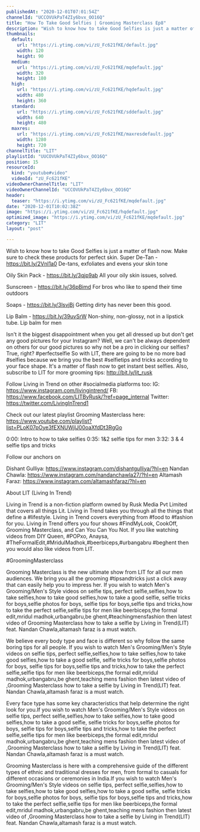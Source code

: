 ```yaml
---
publishedAt: "2020-12-01T07:01:54Z"
channelId: "UCCOVUkPaT4ZIy6bvx_OO16Q"
title: "How To Take Good Selfies | Grooming Masterclass Ep8"
description: "Wish to know how to take Good Selfies is just a matter of flash now. Make sure to check these products for perfect skin.\nSuper De-Tan - https://bit.ly/2VnI1a0\nDe-tans, exfoliates and evens your skin tone\n\nOily Skin Pack - https://bit.ly/3qjp9ab\nAll your oily skin issues, solved. \n\nSunscreen - https://bit.ly/36pBimd\nFor bros who like to spend their time outdoors \n\nSoaps - https://bit.ly/3lsvjBj\nGetting dirty has never been this good. \n\nLip Balm - https://bit.ly/39uvSrW\nNon-shiny, non-glossy, not in a lipstick tube. Lip balm for men\n\n Isn't it the biggest disappointment when you get all dressed up but don't get any good pictures for your Instagram? Well, we can't be always dependent on others for our good pictures so why not be a pro in clicking our selfies? True, right? #perfectselfie\nSo with LIT, there are going to be no more bad #selfies because we bring you the best #selfietips and tricks according to your face shape. It's a matter of flash now to get instant best selfies. Also, subscribe to LIT for more grooming tips: http://bit.ly/lit_rusk\n\nFollow Living in Trend on other #socialmedia platforms too:\nIG: https://www.instagram.com/livingintrend/\nFB: https://www.facebook.com/LITByRusk/?ref=page_internal \nTwitter: https://twitter.com/LivingInTrend1\n\nCheck out our latest playlist Grooming Masterclass here: https://www.youtube.com/playlist?list=PLoK07pOye3fEXNUWjlJ00oaXfdDt3RgGo\n\n0:00: Intro to how to take selfies\n0:35: 1&2 selfie tips for men\n3:32: 3 & 4 selfie tips and tricks\n\nFollow our anchors on\n\nDishant Gulliya: https://www.instagram.com/dishantgulliya/?hl=en\nNandan Chawla: https://www.instagram.com/nandanchawla27/?hl=en\nAltamash Faraz: https://www.instagram.com/altamashfaraz/?hl=en\n\nAbout LIT (Living In Trend)\n\nLiving in Trend is a non-fiction platform owned by Rusk Media Pvt Limited that covers all things Lit. Living in Trend takes you through all the things that define a #lifestyle. Living in Trend covers everything from #food to #fashion for you. Living in Trend offers you four shows #FindMyLook, CookOff, Grooming Masterclass, and Can You Can You Not. If you like watching videos from DIY Queen, #POPxo, Anaysa, #TheFormalEdit,#MridulMadhok,#beerbiceps,#urbangabru #beghent then you would also like videos from LIT. \n\n#GroomingMasterclass\n\nGrooming Masterclass is the new ultimate show from LIT for all our men audiences. We bring you all the grooming #tipsandtricks just a click away that can easily help you to impress her. If you wish to watch Men's Grooming/Men's Style videos on selfie tips, perfect selfie,selfies,how to take selfies,how to take good selfies,how to take a good selfie, selfie tricks for boys,selfie photos for boys, selfie tips for boys,selfie tips and tricks,how to take the perfect selfie,selfie tips for men like beerbiceps,the formal edit,mridul madhok,urbangabru,be ghent,#teachingmensfashion then latest video of Grooming Masterclass how to take a selfie by Living in Trend(LIT) feat. Nandan Chawla,altamash faraz is a must watch.\n\n\nWe believe every body type and face is different so why follow the same boring tips for all people. If you wish to watch Men's Grooming/Men's Style videos on selfie tips, perfect selfie,selfies,how to take selfies,how to take good selfies,how to take a good selfie, selfie tricks for boys,selfie photos for boys, selfie tips for boys,selfie tips and tricks,how to take the perfect selfie,selfie tips for men like beerbiceps,the formal edit,mridul madhok,urbangabru,be ghent,teaching mens fashion then latest video of ,Grooming Masterclass how to take a selfie by Living in Trend(LIT) feat. Nandan Chawla,altamash faraz is a must watch.\n\n\nEvery face type has some key characteristics that help determine the right look for you.If you wish to watch Men's Grooming/Men's Style videos on selfie tips, perfect selfie,selfies,how to take selfies,how to take good selfies,how to take a good selfie, selfie tricks for boys,selfie photos for boys, selfie tips for boys,selfie tips and tricks,how to take the perfect selfie,selfie tips for men like beerbiceps,the formal edit,mridul madhok,urbangabru,be ghent,teaching mens fashion then latest video of ,Grooming Masterclass how to take a selfie by Living in Trend(LIT) feat. Nandan Chawla,altamash faraz is a must watch.\n\n\nGrooming Masterclass is here with a comprehensive guide of the different types of ethnic and traditional dresses for men, from formal to casuals for different occasions or ceremonies in India.If you wish to watch Men's Grooming/Men's Style videos on selfie tips, perfect selfie,selfies,how to take selfies,how to take good selfies,how to take a good selfie, selfie tricks for boys,selfie photos for boys, selfie tips for boys,selfie tips and tricks,how to take the perfect selfie,selfie tips for men like beerbiceps,the formal edit,mridul madhok,urbangabru,be ghent,teaching mens fashion then latest video of ,Grooming Masterclass how to take a selfie by Living in Trend(LIT) feat. Nandan Chawla,altamash faraz is a must watch."
thumbnails:
  default:
    url: "https://i.ytimg.com/vi/zU_Fc621fKE/default.jpg"
    width: 120
    height: 90
  medium:
    url: "https://i.ytimg.com/vi/zU_Fc621fKE/mqdefault.jpg"
    width: 320
    height: 180
  high:
    url: "https://i.ytimg.com/vi/zU_Fc621fKE/hqdefault.jpg"
    width: 480
    height: 360
  standard:
    url: "https://i.ytimg.com/vi/zU_Fc621fKE/sddefault.jpg"
    width: 640
    height: 480
  maxres:
    url: "https://i.ytimg.com/vi/zU_Fc621fKE/maxresdefault.jpg"
    width: 1280
    height: 720
channelTitle: "LIT"
playlistId: "UUCOVUkPaT4ZIy6bvx_OO16Q"
position: 15
resourceId:
  kind: "youtube#video"
  videoId: "zU_Fc621fKE"
videoOwnerChannelTitle: "LIT"
videoOwnerChannelId: "UCCOVUkPaT4ZIy6bvx_OO16Q"
header:
  teaser: "https://i.ytimg.com/vi/zU_Fc621fKE/mqdefault.jpg"
date: "2020-12-01T10:02:38Z"
image: "https://i.ytimg.com/vi/zU_Fc621fKE/hqdefault.jpg"
optimized_image: "https://i.ytimg.com/vi/zU_Fc621fKE/mqdefault.jpg"
category: "LIT"
layout: "post"

---
```

Wish to know how to take Good Selfies is just a matter of flash now. Make sure to check these products for perfect skin.
Super De-Tan - https://bit.ly/2VnI1a0
De-tans, exfoliates and evens your skin tone

Oily Skin Pack - https://bit.ly/3qjp9ab
All your oily skin issues, solved. 

Sunscreen - https://bit.ly/36pBimd
For bros who like to spend their time outdoors 

Soaps - https://bit.ly/3lsvjBj
Getting dirty has never been this good. 

Lip Balm - https://bit.ly/39uvSrW
Non-shiny, non-glossy, not in a lipstick tube. Lip balm for men

 Isn't it the biggest disappointment when you get all dressed up but don't get any good pictures for your Instagram? Well, we can't be always dependent on others for our good pictures so why not be a pro in clicking our selfies? True, right? #perfectselfie
So with LIT, there are going to be no more bad #selfies because we bring you the best #selfietips and tricks according to your face shape. It's a matter of flash now to get instant best selfies. Also, subscribe to LIT for more grooming tips: http://bit.ly/lit_rusk

Follow Living in Trend on other #socialmedia platforms too:
IG: https://www.instagram.com/livingintrend/
FB: https://www.facebook.com/LITByRusk/?ref=page_internal 
Twitter: https://twitter.com/LivingInTrend1

Check out our latest playlist Grooming Masterclass here: https://www.youtube.com/playlist?list=PLoK07pOye3fEXNUWjlJ00oaXfdDt3RgGo

0:00: Intro to how to take selfies
0:35: 1&2 selfie tips for men
3:32: 3 & 4 selfie tips and tricks

Follow our anchors on

Dishant Gulliya: https://www.instagram.com/dishantgulliya/?hl=en
Nandan Chawla: https://www.instagram.com/nandanchawla27/?hl=en
Altamash Faraz: https://www.instagram.com/altamashfaraz/?hl=en

About LIT (Living In Trend)

Living in Trend is a non-fiction platform owned by Rusk Media Pvt Limited that covers all things Lit. Living in Trend takes you through all the things that define a #lifestyle. Living in Trend covers everything from #food to #fashion for you. Living in Trend offers you four shows #FindMyLook, CookOff, Grooming Masterclass, and Can You Can You Not. If you like watching videos from DIY Queen, #POPxo, Anaysa, #TheFormalEdit,#MridulMadhok,#beerbiceps,#urbangabru #beghent then you would also like videos from LIT. 

#GroomingMasterclass

Grooming Masterclass is the new ultimate show from LIT for all our men audiences. We bring you all the grooming #tipsandtricks just a click away that can easily help you to impress her. If you wish to watch Men's Grooming/Men's Style videos on selfie tips, perfect selfie,selfies,how to take selfies,how to take good selfies,how to take a good selfie, selfie tricks for boys,selfie photos for boys, selfie tips for boys,selfie tips and tricks,how to take the perfect selfie,selfie tips for men like beerbiceps,the formal edit,mridul madhok,urbangabru,be ghent,#teachingmensfashion then latest video of Grooming Masterclass how to take a selfie by Living in Trend(LIT) feat. Nandan Chawla,altamash faraz is a must watch.


We believe every body type and face is different so why follow the same boring tips for all people. If you wish to watch Men's Grooming/Men's Style videos on selfie tips, perfect selfie,selfies,how to take selfies,how to take good selfies,how to take a good selfie, selfie tricks for boys,selfie photos for boys, selfie tips for boys,selfie tips and tricks,how to take the perfect selfie,selfie tips for men like beerbiceps,the formal edit,mridul madhok,urbangabru,be ghent,teaching mens fashion then latest video of ,Grooming Masterclass how to take a selfie by Living in Trend(LIT) feat. Nandan Chawla,altamash faraz is a must watch.


Every face type has some key characteristics that help determine the right look for you.If you wish to watch Men's Grooming/Men's Style videos on selfie tips, perfect selfie,selfies,how to take selfies,how to take good selfies,how to take a good selfie, selfie tricks for boys,selfie photos for boys, selfie tips for boys,selfie tips and tricks,how to take the perfect selfie,selfie tips for men like beerbiceps,the formal edit,mridul madhok,urbangabru,be ghent,teaching mens fashion then latest video of ,Grooming Masterclass how to take a selfie by Living in Trend(LIT) feat. Nandan Chawla,altamash faraz is a must watch.


Grooming Masterclass is here with a comprehensive guide of the different types of ethnic and traditional dresses for men, from formal to casuals for different occasions or ceremonies in India.If you wish to watch Men's Grooming/Men's Style videos on selfie tips, perfect selfie,selfies,how to take selfies,how to take good selfies,how to take a good selfie, selfie tricks for boys,selfie photos for boys, selfie tips for boys,selfie tips and tricks,how to take the perfect selfie,selfie tips for men like beerbiceps,the formal edit,mridul madhok,urbangabru,be ghent,teaching mens fashion then latest video of ,Grooming Masterclass how to take a selfie by Living in Trend(LIT) feat. Nandan Chawla,altamash faraz is a must watch.